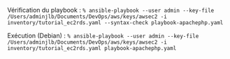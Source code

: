 

Vérification du playbook :
`% ansible-playbook --user admin --key-file /Users/adminjlb/Documents/DevOps/aws/keys/awsec2 -i inventory/tutorial_ec2rds.yaml --syntax-check playbook-apachephp.yaml`  

Exécution (Debian) :
`% ansible-playbook --user admin --key-file /Users/adminjlb/Documents/DevOps/aws/keys/awsec2 -i inventory/tutorial_ec2rds.yaml playbook-apachephp.yaml`
 